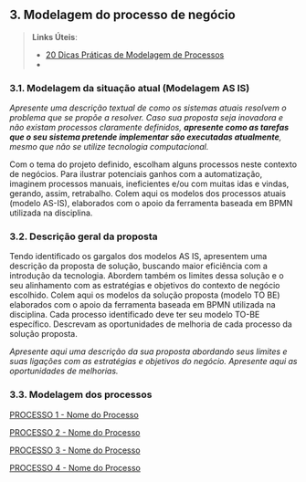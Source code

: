 ## 3. Modelagem do processo de negócio


> **Links Úteis**:
> - [20 Dicas Práticas de Modelagem de Processos](https://dheka.com.br/20-dicas-praticas-de-modelagem-de-processos/)
> - 
### 3.1. Modelagem da situação atual (Modelagem AS IS)

_Apresente uma descrição textual de como os sistemas atuais resolvem o problema que se propõe a resolver.  Caso sua proposta seja inovadora e não existam processos claramente definidos, **apresente como as tarefas que o seu sistema pretende implementar são executadas atualmente**, mesmo que não se utilize tecnologia computacional._

Com o tema do projeto definido, escolham alguns processos neste contexto de negócios. Para ilustrar potenciais ganhos com a automatização, imaginem processos manuais, ineficientes e/ou com muitas idas e vindas, gerando, assim, retrabalho.
Colem aqui os modelos dos processos atuais (modelo AS-IS), elaborados com o apoio da ferramenta baseada em BPMN utilizada na disciplina.

### 3.2. Descrição geral da proposta

Tendo identificado os gargalos dos modelos AS IS, apresentem uma descrição da proposta de solução, buscando maior eficiência com a introdução da tecnologia. Abordem também os limites dessa solução e o seu alinhamento com as estratégias e objetivos do contexto de negócio escolhido. 
Colem aqui os modelos da solução proposta (modelo TO BE) elaborados com o apoio da ferramenta baseada em BPMN utilizada na disciplina.
Cada processo identificado deve ter seu modelo TO-BE específico. Descrevam as oportunidades de melhoria de cada processo da solução proposta.

_Apresente aqui uma descrição da sua proposta abordando seus limites e suas ligações com as estratégias e objetivos do negócio. Apresente aqui as oportunidades de melhorias._

### 3.3. Modelagem dos processos

[PROCESSO 1 - Nome do Processo](processo-1-nome-do-processo.md "Detalhamento do Processo 1.")

[PROCESSO 2 - Nome do Processo](processo-2-nome-do-processo.md "Detalhamento do Processo 2.")

[PROCESSO 3 - Nome do Processo](processo-3-nome-do-processo.md "Detalhamento do Processo 3.")

[PROCESSO 4 - Nome do Processo](processo-4-nome-do-processo.md "Detalhamento do Processo 4.")
